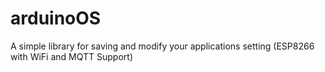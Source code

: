 # arduinoOS
A simple library for saving and modify your applications setting (ESP8266 with WiFi and MQTT Support)
